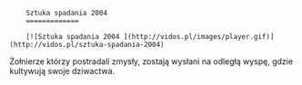 
        Sztuka spadania 2004 
        =============
        
        [![Sztuka spadania 2004 ](http://vidos.pl/images/player.gif)](http://vidos.pl/sztuka-spadania-2004)
        
        
 Żołnierze którzy postradali zmysły, zostają wysłani na odległą wyspę, gdzie kultywują swoje dziwactwa.
    